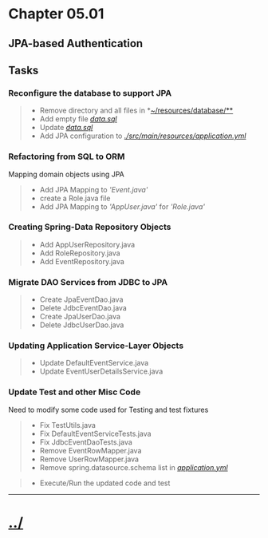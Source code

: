 # Chapter 05.01
## JPA-based Authentication

## Tasks

### Reconfigure the database to support JPA

> * Remove directory and all files in *[~/resources/database/**](./src/main/resources/)
> * Add empty file *[data.sql](./src/main/resources/data.sql)*
> * Update *[data.sql](./src/main/resources/data.sql)*
> * Add JPA configuration to *[./src/main/resources/application.yml](./src/main/resources/application.yml)*

### Refactoring from SQL to ORM
Mapping domain objects using JPA

> * Add JPA Mapping to *'Event.java'*
> * create a Role.java file
> * Add JPA Mapping to *'AppUser.java'* for *'Role.java'*

### Creating Spring-Data Repository Objects

> * Add AppUserRepository.java
> * Add RoleRepository.java
> * Add EventRepository.java

### Migrate DAO Services from JDBC to JPA

> * Create JpaEventDao.java
> * Delete JdbcEventDao.java
> * Create JpaUserDao.java
> * Delete JdbcUserDao.java

### Updating Application Service-Layer Objects

> * Update DefaultEventService.java
> * Update EventUserDetailsService.java

### Update Test and other Misc Code
Need to modify some code used for Testing and test fixtures

> * Fix TestUtils.java
> * Fix DefaultEventServiceTests.java
> * Fix JdbcEventDaoTests.java
> * Remove EventRowMapper.java
> * Remove UserRowMapper.java
> * Remove spring.datasource.schema list in *[application.yml](./src/main/resources/application.yml)*

> * Execute/Run the updated code and test


---

# [../](../README.md)

